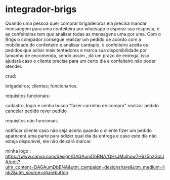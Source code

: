 # integrador-brigs
Quando uma pessoa quer comprar brigadeioros ela precisa mandar mensaegem para uma confeiteira por whatsapp e esperar sua resposta, e as confeiteiras tem que analisar todas as mensagens uma por uma.
Com o Brigs o compador consegue realizar um pedido de acordo com a mobilidade do confeiteiro e analisar cardapio, o confeiteiro aceita os pedidos que achar mais tentadores e marca sua disponibilidade por tamanho de encomenda, sendo assim , dá um prazo de entrega, isso ajudará caso o cliente precise para um certo dia e  confeiteiro não poder atender.

crud:

brigadeiros;
clientes;
funcionarios.

requisitos funcionais:

cadastro, login e senha
busca
"fazer carrinho de compra"
realizar pedido 
cancelar pedido
rever pedido

requisitos não funcionais

notificar cliente caso não seja aceito
quando o cliente fizer um pedido aparecerá uma parte para sdizer qual dia da entrega e caso este dia não esteja disponivel, ele não deixará marcar.

minha logo : https://www.canva.com/design/DAGAumDbBNA/QHsJMulhxw7H6z5nzGoIJA/edit?utm_content=DAGAumDbBNA&utm_campaign=designshare&utm_medium=link2&utm_source=sharebutton




